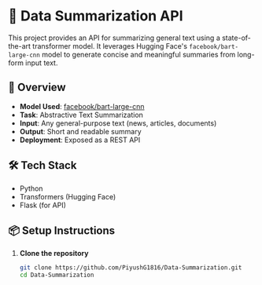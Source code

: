 # 📝 Data Summarization API

This project provides an API for summarizing general text using a state-of-the-art transformer model. It leverages Hugging Face's `facebook/bart-large-cnn` model to generate concise and meaningful summaries from long-form input text.

## 🚀 Overview

- **Model Used**: [facebook/bart-large-cnn](https://huggingface.co/facebook/bart-large-cnn)
- **Task**: Abstractive Text Summarization
- **Input**: Any general-purpose text (news, articles, documents)
- **Output**: Short and readable summary
- **Deployment**: Exposed as a REST API

## 🛠️ Tech Stack

- Python
- Transformers (Hugging Face)
- Flask (for API)
  
## 📦 Setup Instructions

1. **Clone the repository**
   ```bash
   git clone https://github.com/PiyushG1816/Data-Summarization.git
   cd Data-Summarization
